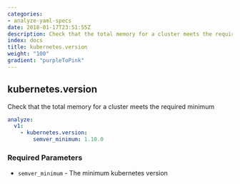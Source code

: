 ```yaml
---
categories:
- analyze-yaml-specs
date: 2018-01-17T23:51:55Z
description: Check that the total memory for a cluster meets the required minimum
index: docs
title: kubernetes.version
weight: "100"
gradient: "purpleToPink"
---
```


## kubernetes.version

Check that the total memory for a cluster meets the required minimum


```yaml
analyze:
  v1:
    - kubernetes.version:
        semver_minimum: 1.10.0
```


### Required Parameters


- `semver_minimum` - The minimum kubernetes version

